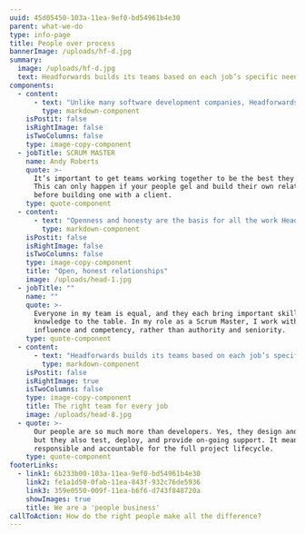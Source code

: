 ```yaml
---
uuid: 45d05450-103a-11ea-9ef0-bd54961b4e30
parent: what-we-do
type: info-page
title: People over process
bannerImage: /uploads/hf-d.jpg
summary:
  image: /uploads/hf-d.jpg
  text: Headforwards builds its teams based on each job’s specific needs
components:
  - content:
      - text: "Unlike many software development companies, Headforwards is people-centric rather than process-orientated, placing a strong focus on finding the right people and helping them develop their skills. \r\n\nFor a team to do great work, it needs great coaching and strong, supportive relationships. These relationships are at the heart of everything Headforwards does, and play a big part in the great service the company offers to its clients."
        type: markdown-component
    isPostit: false
    isRightImage: false
    isTwoColumns: false
    type: image-copy-component
  - jobTitle: SCRUM MASTER
    name: Andy Roberts
    quote: >-
      It’s important to get teams working together to be the best they can be.
      This can only happen if your people gel and build their own relationships
      before building one with a client.
    type: quote-component
  - content:
      - text: "Openness and honesty are the basis for all the work Headforwards does. Right from the off, both Headforwards teams and clients are included on instant messaging channels and deployment systems.\r\n\nThis creates complete transparency – so clients not only see what work is being done, they can react to it immediately with their thoughts and feedback."
        type: markdown-component
    isPostit: false
    isRightImage: false
    isTwoColumns: false
    type: image-copy-component
    title: "Open, honest relationships"
    image: /uploads/head-1.jpg
  - jobTitle: ""
    name: ""
    quote: >-
      Everyone in my team is equal, and they each bring important skills and
      knowledge to the table. In my role as a Scrum Master, I work with
      influence and competency, rather than authority and seniority.
    type: quote-component
  - content:
      - text: "Headforwards builds its teams based on each job’s specific needs. That’s why an initial workshop with the client at the start of the relationship is key. \r\n\nIt’s an opportunity for clients to establish their exact requirements, so the team at Headforwards can estimate the project’s scope, and even make a start the very same day."
        type: markdown-component
    isPostit: false
    isRightImage: true
    isTwoColumns: false
    type: image-copy-component
    title: The right team for every job
    image: /uploads/head-8.jpg
  - quote: >-
      Our people are so much more than developers. Yes, they design and build,
      but they also test, deploy, and provide on-going support. It means they’re
      responsible and accountable for the full project lifecycle.
    type: quote-component
footerLinks:
  - link1: 6b233b00-103a-11ea-9ef0-bd54961b4e30
    link2: fe1a1d50-0fab-11ea-843f-932c76de5936
    link3: 359e0550-009f-11ea-b6f6-d743f848720a
    showImages: true
    title: We are a 'people business'
callToAction: How do the right people make all the difference?
---
```

